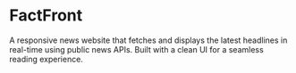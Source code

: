 # FactFront
A responsive news website that fetches and displays the latest headlines in real-time using public news APIs. Built with a clean UI for a seamless reading experience.
